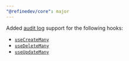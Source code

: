 ```yaml
---
"@refinedev/core": major
---
```


Added [audit log](https://refine.dev/docs/api-reference/core/providers/audit-log-provider/) support for the following hooks:

-   [`useCreateMany`](https://refine.dev/docs/api-reference/core/hooks/data/useCreateMany/)
-   [`useDeleteMany`]((https://refine.dev/docs/api-reference/core/hooks/data/useDeleteMany/))
-   [`useUpdateMany`]((https://refine.dev/docs/api-reference/core/hooks/data/useUpdateMany/))
